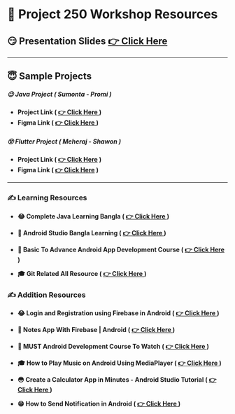 # 🦾 Project 250 Workshop Resources


## 😏 Presentation Slides [👉 Click Here](https://www.canva.com/design/DAFvKAavWCs/KaN_XL2uj_OIpuowFpVG8g/view?utm_content=DAFvKAavWCs&utm_campaign=designshare&utm_medium=link&utm_source=publishsharelink)



<hr>

## 😇 Sample Projects

##### 😉 Java Project ( Sumonta - Promi )

- **Project Link ( [👉 Click Here ](https://github.com/Sumonta056/Rent_IT-App) )**
- **Figma Link ( [👉 Click Here ](https://www.figma.com/file/Fukhu2EAnMlCIIic7H68yi/Rent-IT?type=design&node-id=0-1&mode=design) )**

##### 😵 Flutter Project ( Meheraj - Shawon )

- **Project Link ( [👉 Click Here](https://github.com/definecoder/Varaa-App) )**
- **Figma Link ( [👉 Click Here](https://www.figma.com/file/b0grHHkyXXdyqp4topa6Vc/VARAA?type=design&node-id=0-1&mode=design) )**


<hr>

### ✍️ Learning Resources


- **😂 Complete Java Learning Bangla ( [👉 Click Here ](https://www.youtube.com/playlist?list=PLgH5QX0i9K3oAZUB2QXR-dZac0c9HNyRa) )**

- **🥲 Android Studio Bangla Learning ( [👉 Click Here ](https://youtube.com/playlist?list=PLgH5QX0i9K3oAZUB2QXR-dZac0c9HNyRa&si=Gkxy5H0idFng3A4p) )**

- **🥹 Basic To Advance Android App Development Course ( [👉 Click Here ](https://youtube.com/playlist?list=PLjVLYmrlmjGdDps6HAwOOVoAtBPAgIOXL&si=lDNPfQUMVXCVg1eE) )**

- **🎓 Git Related All Resource ( [👉 Click Here ](https://github.com/Sumonta056/GitHub-Tutorial) )**



### ✍️ Addition Resources


- **😂 Login and Registration using Firebase in Android ( [👉 Click Here ](https://youtu.be/QAKq8UBv4GI?si=pFFA7X6VWlIAd0qH) )**

- **🥲 Notes App With Firebase | Android  ( [👉 Click Here ](https://www.youtube.com/watch?v=jzVmjU2PFbg) )**

- **🥰 MUST Android Development Course To Watch ( [👉 Click Here ](https://youtube.com/playlist?list=PLnXGuXovKemRMHG37h9vbM_ifzlHUxOpp&si=733pAwxjMgyna3SL) )**

- **🎓 How to Play Music on Android Using MediaPlayer ( [👉 Click Here ](https://youtu.be/yArecQOhhlw?si=MWS8jBB7MHXdVUOC) )**

- **😳 Create a Calculator App in Minutes - Android Studio Tutorial ( [👉 Click Here ](https://youtu.be/4DGLcL4v6Qo?si=NXMIWP6Jaahnz_NP) )**


- **😁 How to Send Notification in Android ( [👉 Click Here ](https://youtu.be/vyt20Gg2Ckg?si=Zxe1JAZ86sKLR98s) )**



